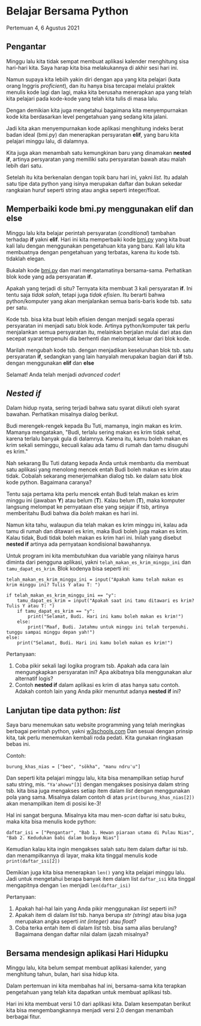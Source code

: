 # Belajar Bersama Python

Pertemuan 4, 6 Agustus 2021


## Pengantar

Minggu lalu kita tidak sempat membuat aplikasi kalender menghitung sisa hari-hari kita. Saya harap kita bisa melakukannya di akhir sesi hari ini.

Namun supaya kita lebiih yakin diri dengan apa yang kita pelajari (kata orang Inggris *proficient*), dan itu hanya bisa tercapai melalui praktek menulis kode lagi dan lagi, maka kita berusaha menerapkan apa yang telah kita pelajari pada kode-kode yang telah kita tulis di masa lalu.

Dengan demikian kita juga mengetahui bagaimana kita menyempurnakan kode kita berdasarkan level pengetahuan yang sedang kita jalani.

Jadi kita akan menyempurnakan kode aplikasi menghitung indeks berat badan ideal (bmi.py) dan menerapkan persyaratan **elif**, yang baru kita pelajari minggu lalu, di dalamnya.

Kita juga akan menambah satu kemungkinan baru yang dinamakan **nested if**, artinya persyaratan yang memiliki satu persyaratan bawah atau malah lebih dari satu.

Setelah itu kita berkenalan dengan topik baru hari ini, yakni *list*. Itu adalah satu tipe data python yang isinya merupakan daftar dan bukan sekedar rangkaian huruf seperti string atau angka seperti integer/float.


## Memperbaiki kode bmi.py menggunakan elif dan else

Minggu lalu kita belajar perintah persyaratan (*conditional*) tambahan terhadap **if** yakni **elif**. Hari ini kita memperbaiki kode [bmi.py](./latihan/bmi.py) yang kita buat kali lalu dengan menggunakan pengetahuan kita yang baru. Kali lalu kita membuatnya dengan pengetahuan yang terbatas, karena itu kode tsb. tidaklah elegan.

Bukalah kode [bmi.py](./latihan/bmi.py) dan mari mengatamatinya bersama-sama. Perhatikan blok kode yang ada persyaratan **if**.

Apakah yang terjadi di situ? Ternyata kita membuat 3 kali persyaratan **if**. Ini tentu saja *tidak salah*, tetapi juga *tidak efisien*. Itu berarti bahwa python/komputer yang akan menjalankan semua baris-baris kode tsb. satu per satu.

Kode tsb. bisa kita buat lebih efisien dengan menjadi segala operasi persyaratan ini menjadi satu blok kode. Artinya python/komputer tak perlu menjalankan semua persyaratan itu, melainkan berjalan mulai dari atas dan secepat syarat terpenuhi dia berhenti dan melompat keluar dari blok kode. 

Marilah mengubah kode tsb. dengan menjadikan keseluruhan blok tsb. satu persyaratan **if**, sedangkan yang lain hanyalah merupakan bagian dari **if** tsb. dengan menggunakan **elif** dan **else**

Selamat! Anda telah menjadi *advanced coder*!


## *Nested if*

Dalam hidup nyata, sering terjadi bahwa satu syarat diikuti oleh syarat bawahan. Perhatikan misalnya dialog berikut.

Budi merengek-rengek kepada Bu Tuti, mamanya, ingin makan es krim. Mamanya mengatakan, "Budi, terlalu sering makan es krim tidak sehat, karena terlalu banyak gula di dalamnya. Karena itu, kamu boleh makan es krim sekali seminggu, kecuali kalau ada tamu di rumah dan tamu disuguhi es krim."

Nah sekarang Bu Tuti datang kepada Anda untuk membantu dia membuat satu aplikasi yang menolong mencek entah Budi boleh makan es krim atau tidak. Cobalah sekarang menerjemahkan dialog tsb. ke dalam satu blok kode python. Bagaimana caranya?

Tentu saja pertama kita perlu mencek entah Budi telah makan es krim minggu ini (jawaban **Y**) atau belum (**T**). Kalau belum (**T**), maka komputer langsung melompat ke pernyataan else yang sejajar if tsb, artinya memberitahu Budi bahwa dia *boleh* makan es hari ini.

Namun kita tahu, walaupun dia telah makan es krim minggu ini, kalau ada tamu di rumah dan ditawari es krim, maka Budi boleh juga makan es krim. Kalau tidak, Budi tidak boleh makan es krim hari ini. Inilah yang disebut **nested if** artinya ada pernyataan kondisional bawahannya.

Untuk program ini kita membutuhkan dua variable yang nilainya harus diminta dari pengguna aplikasi, yakni `telah_makan_es_krim_minggu_ini` dan `tamu_dapat_es_krim`. Blok kodenya bisa seperti ini:

```
telah_makan_es_krim_minggu_ini = input("Apakah kamu telah makan es krim minggu ini? Tulis Y atau T: ")

if telah_makan_es_krim_minggu_ini == "y":
    tamu_dapat_es_krim = input("Apakah saat ini tamu ditawari es krim? Tulis Y atau T: ")
    if tamu_dapat_es_krim == "y":
        print("Selamat, Budi. Hari ini kamu boleh makan es krim!")
    else:
        print("Maaf, Budi. Jatahmu untuk minggu ini telah terpenuhi. tunggu sampai minggu depan yah!")
else:
    print("Selamat, Budi. Hari ini kamu boleh makan es krim!")
```

Pertanyaan:
1. Coba pikir sekali lagi logika program tsb. Apakah ada cara lain mengungkapkan persyaratan ini? Apa akibatnya bila menggunakan alur alternatif logis?
2. Contoh **nested if** dalam aplikasi es krim di atas hanya satu contoh. Adakah contoh lain yang Anda pikir menuntut adanya **nested if** ini?


## Lanjutan tipe data python: *list*

Saya baru menemukan satu website programming yang telah meringkas berbagai perintah python, yakni [w3schools.com](https://www.w3schools.com/python/python_lists.asp) Dan sesuai dengan prinsip kita, tak perlu menemukan kembali roda pedati. Kita gunakan ringkasan bebas ini.

Contoh:

```
burung_khas_nias = ["beo", "sökha", "manu ndru'u"]
```

Dan seperti kita pelajari minggu lalu, kita bisa menampilkan setiap huruf satu string, mis. `"Ya'ahowu"[3]` dengan mengakses posisinya dalam string tsb. kita bisa juga mengakses setiap item dalam *list* dengan menggunakan pola yang sama. Misalnya dalam contoh di atas `print(burung_khas_nias[2])` akan menampilkan item di posisi ke-3!

Hal ini sangat berguna. Misalnya kita mau men-*scan* daftar isi satu buku, maka kita bisa menulis kode python: 

```
daftar_isi = ["Pengantar", "Bab 1. Hewan piaraan utama di Pulau Nias", "Bab 2. Kedudukan babi dalam budaya Nias"]
```

Kemudian kalau kita ingin mengakses salah satu item dalam daftar isi tsb. dan menampilkannya di layar, maka kita tinggal menulis kode `print(daftar_isi[2])`

Demikian juga kita bisa menerapkan `len()` yang kita pelajari minggu lalu. Jadi untuk mengetahui berapa banyak item dalam list `daftar_isi` kita tinggal mengapitnya dengan `len` menjadi `len(daftar_isi)`

Pertanyaan:
1. Apakah hal-hal lain yang Anda pikir menggunakan *list* seperti ini?
2. Apakah item di dalam *list* tsb. hanya berupa *str (string)* atau bisa juga merupakan angka seperti *int (integer)* atau *float*?
3. Coba terka entah item di dalam *list* tsb. bisa sama alias berulang? Bagaimana dengan daftar nilai dalam ijazah misalnya?


## Bersama mendesign aplikasi Hari Hidupku

Minggu lalu, kita belum sempat membuat aplikasi kalender, yang menghitung tahun, bulan, hari sisa hidup kita.

Dalam pertemuan ini kita membahas hal ini, bersama-sama kita terapkan pengetahuan yang telah kita dapatkan untuk membuat aplikasi tsb.

Hari ini kita membuat versi 1.0 dari aplikasi kita.
Dalam kesempatan berikut kita bisa mengembangkannya menjadi versi 2.0 dengan menambah berbagai fitur.

